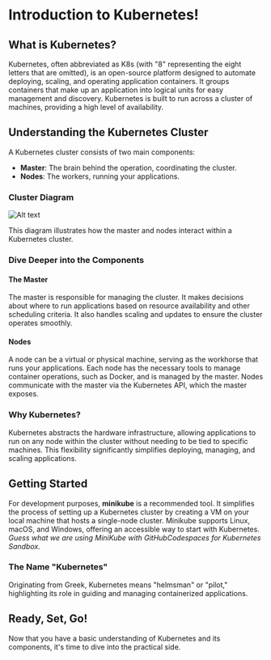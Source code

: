 # Introduction to Kubernetes!

## What is Kubernetes?

Kubernetes, often abbreviated as K8s (with "8" representing the eight letters that are omitted), is an open-source platform designed to automate deploying, scaling, and operating application containers. It groups containers that make up an application into logical units for easy management and discovery. Kubernetes is built to run across a cluster of machines, providing a high level of availability.

## Understanding the Kubernetes Cluster

A Kubernetes cluster consists of two main components:

- **Master**: The brain behind the operation, coordinating the cluster.
- **Nodes**: The workers, running your applications.

### Cluster Diagram

![Alt text](https://raw.githubusercontent.com/CNCF-Lahore/Kubernetes-Bootcamp/main/asserts/module_01_cluster.svg)

This diagram illustrates how the master and nodes interact within a Kubernetes cluster.

### Dive Deeper into the Components

#### The Master

The master is responsible for managing the cluster. It makes decisions about where to run applications based on resource availability and other scheduling criteria. It also handles scaling and updates to ensure the cluster operates smoothly.

#### Nodes

A node can be a virtual or physical machine, serving as the workhorse that runs your applications. Each node has the necessary tools to manage container operations, such as Docker, and is managed by the master. Nodes communicate with the master via the Kubernetes API, which the master exposes.

### Why Kubernetes?

Kubernetes abstracts the hardware infrastructure, allowing applications to run on any node within the cluster without needing to be tied to specific machines. This flexibility significantly simplifies deploying, managing, and scaling applications.

## Getting Started

For development purposes, **minikube** is a recommended tool. It simplifies the process of setting up a Kubernetes cluster by creating a VM on your local machine that hosts a single-node cluster. Minikube supports Linux, macOS, and Windows, offering an accessible way to start with Kubernetes. _Guess what we are using MiniKube with GitHubCodespaces for Kubernetes Sandbox._

### The Name "Kubernetes"

Originating from Greek, Kubernetes means "helmsman" or "pilot," highlighting its role in guiding and managing containerized applications.

## Ready, Set, Go!

Now that you have a basic understanding of Kubernetes and its components, it's time to dive into the practical side.
